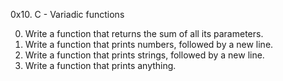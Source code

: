 0x10. C - Variadic functions

0. Write a function that returns the sum of all its parameters.
1. Write a function that prints numbers, followed by a new line.
2. Write a function that prints strings, followed by a new line.
3. Write a function that prints anything.
